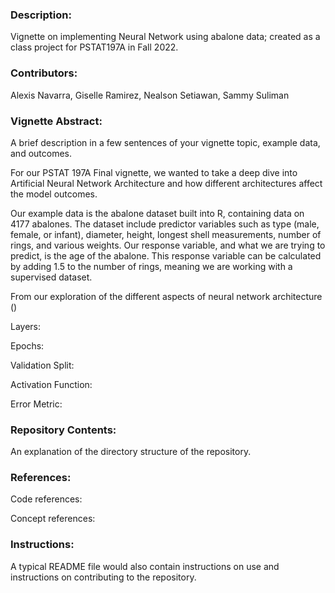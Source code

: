 ### Description:

Vignette on implementing Neural Network using abalone data; created as a class project for PSTAT197A in Fall 2022.

### Contributors:

Alexis Navarra, Giselle Ramirez, Nealson Setiawan, Sammy Suliman

### Vignette Abstract:

A brief description in a few sentences of your vignette topic, example data, and outcomes.

For our PSTAT 197A Final vignette, we wanted to take a deep dive into Artificial Neural Network Architecture and how different architectures affect the model outcomes.

Our example data is the abalone dataset built into R, containing data on 4177 abalones. The dataset include predictor variables such as type (male, female, or infant), diameter, height, longest shell measurements, number of rings, and various weights. Our response variable, and what we are trying to predict, is the age of the abalone. This response variable can be calculated by adding 1.5 to the number of rings, meaning we are working with a supervised dataset.

From our exploration of the different aspects of neural network architecture ()

Layers:

Epochs:

Validation Split:

Activation Function:

Error Metric:

### Repository Contents:

An explanation of the directory structure of the repository.

### References:


Code references:

Concept references:

### Instructions:

A typical README file would also contain instructions on use and instructions on contributing to the repository.
